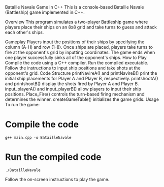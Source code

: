 Bataille Navale Game in C++
This is a console-based Bataille Navale (Battleship) game implemented in C++.

Overview
This program simulates a two-player Battleship game where players place their ships on an 8x8 grid and take turns to guess and attack each other's ships.

Gameplay
Players input the positions of their ships by specifying the column (A-H) and row (1-8).
Once ships are placed, players take turns to fire at the opponent's grid by inputting coordinates.
The game ends when one player successfully sinks all of the opponent's ships.
How to Play
Compile the code using a C++ compiler.
Run the compiled executable.
Follow the instructions to input ship positions and take shots at the opponent's grid.
Code Structure
printNavireA() and printNavireB() print the initial ship placements for Player A and Player B, respectively.
printshootA() and printshootB() display the shots fired by Player A and Player B.
input_playerA() and input_playerB() allow players to input their ship positions.
Place_Fire() controls the turn-based firing mechanism and determines the winner.
createGameTable() initializes the game grids.
Usage
To run the game:

# Compile the code
```
g++ main.cpp -o BatailleNavale
```
# Run the compiled code
```
./BatailleNavale
```
Follow the on-screen instructions to play the game.
